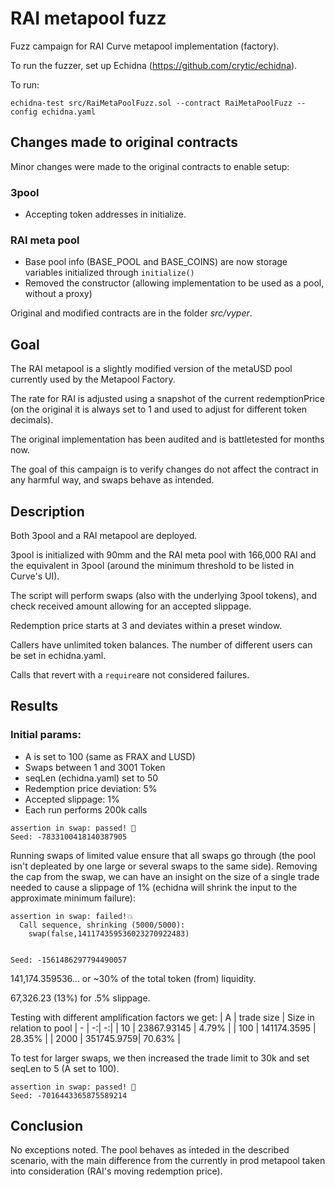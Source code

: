 # RAI metapool fuzz

Fuzz campaign for RAI Curve metapool implementation (factory).

 To run the fuzzer, set up Echidna (https://github.com/crytic/echidna).

To run:
```
echidna-test src/RaiMetaPoolFuzz.sol --contract RaiMetaPoolFuzz --config echidna.yaml
```

## Changes made to original contracts

Minor changes were made to the original contracts to enable setup:

### 3pool
- Accepting token addresses in initialize.

### RAI meta pool
- Base pool info (BASE_POOL and BASE_COINS) are now storage variables initialized through ```initialize()```
- Removed the constructor (allowing implementation to be used as a pool, without a proxy)

Original and modified contracts are in the folder _src/vyper_.


## Goal
The RAI metapool is a slightly modified version of the metaUSD pool currently used by the Metapool Factory.

The rate for RAI is adjusted using a snapshot of the current redemptionPrice (on the original it is always set to 1 and used to adjust for different token decimals).

The original implementation has been audited and is battletested for months now.

The goal of this campaign is to verify changes do not affect the contract in any harmful way, and swaps behave as intended.


## Description
Both 3pool and a RAI metapool are deployed.

3pool is initialized with 90mm and the RAI meta pool with 166,000 RAI and the equivalent in 3pool (around the minimum threshold to be listed in Curve's UI).

The script will perform swaps (also with the underlying 3pool tokens), and check received amount allowing for an accepted slippage.

Redemption price starts at 3 and deviates within a preset window.

Callers have unlimited token balances. The number of different users can be set in echidna.yaml.

Calls that revert with a ```require```are not considered failures.

## Results

### Initial params:
- A is set to 100 (same as FRAX and LUSD)
- Swaps between 1 and 3001 Token
- seqLen (echidna.yaml) set to 50
- Redemption price deviation: 5%
- Accepted slippage: 1%
- Each run performs 200k calls

```
assertion in swap: passed! 🎉
Seed: -7833100418140387905
```

Running swaps of limited value ensure that all swaps go through (the pool isn't depleated by one large or several swaps to the same side). Removing the cap from the swap, we can have an insight on the size of a single trade needed to cause a slippage of 1% (echidna will shrink the input to the approximate minimum failure):

```
assertion in swap: failed!💥
  Call sequence, shrinking (5000/5000):
    swap(false,141174359536023270922483)


Seed: -1561486297794490057
```

141,174.359536... or ~30% of the total token (from) liquidity.

67,326.23 (13%) for .5% slippage.

Testing with different amplification factors we get:
| A | trade size | Size in relation to pool
| - | -:| -:|
| 10 | 23867.93145 | 4.79% |
| 100 | 141174.3595	| 28.35% |
| 2000 | 351745.9759| 70.63% |

To test for larger swaps, we then increased the trade limit to 30k and set seqLen to 5 (A set to 100).

```
assertion in swap: passed! 🎉
Seed: -7016443365875589214
```

## Conclusion
No exceptions noted. The pool behaves as inteded in the described scenario, with the main difference from the currently in prod metapool taken into consideration (RAI's moving redemption price).



